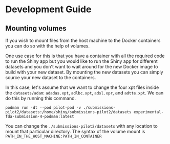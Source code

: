 # Development Guide

## Mounting volumes

If you wish to mount files from the host machine to the Docker containers you can do so with the help of volumes.

One use case for this is that you have a container with all the required code to run the Shiny app but you would like to run the Shiny app for different datasets and you don't want to wait around for the new Docker image to build with your new dataset. By mounting the new datasets you can simply source your new dataset to the containers.

In this case, let's assume that we want to change the four xpt files inside the `datasets/adam`: `adadas.xpt`, `adlbc.xpt`, `adsl.xpr`, and `adtte.xpt`. We can do this by running this command.

```
podman run -dt --pod pilot-pod -v ./submissions-pilot2/datasets:/home/shiny/submissions-pilot2/datasets experimental-fda-submission-4-podman:latest
```

You can change the `./submissions-pilot2/datasets` with any location to mount that particular directory. The syntax of the volume mount is `PATH_IN_THE_HOST_MACHINE:PATH_IN_CONTAINER`
